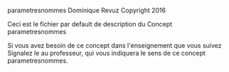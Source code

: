 parametresnommes
Dominique Revuz Copyright 2016

Ceci est le fichier par default de description du Concept parametresnommes

Si vous avez besoin de ce concept dans l'enseignement que vous suivez
 Signalez le au professeur, qui vous indiquera le sens de ce concept parametresnommes.
